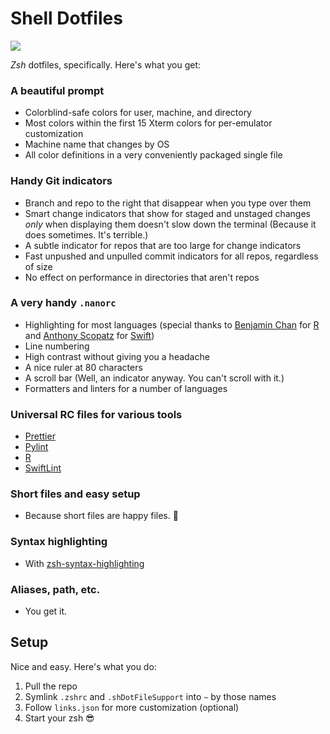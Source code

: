 # Shell Dotfiles

![](https://img.shields.io/github/v/release/cadnza/shDotFiles)

_Zsh_ dotfiles, specifically. Here's what you get:

### A beautiful prompt

-   Colorblind-safe colors for user, machine, and directory
-   Most colors within the first 15 Xterm colors for per-emulator customization
-   Machine name that changes by OS
-   All color definitions in a very conveniently packaged single file

### Handy Git indicators

-   Branch and repo to the right that disappear when you type over them
-   Smart change indicators that show for staged and unstaged changes _only_ when displaying them doesn't slow down the terminal (Because it does sometimes. It's terrible.)
-   A subtle indicator for repos that are too large for change indicators
-   Fast unpushed and unpulled commit indicators for all repos, regardless of size
-   No effect on performance in directories that aren't repos

### A very handy `.nanorc`

-   Highlighting for most languages (special thanks to [Benjamin Chan](https://github.com/benjamin-chan) for [R](https://gist.github.com/benjamin-chan/4ef37955eabf5fa8b9e70053c80b7d76) and [Anthony Scopatz](https://github.com/scopatz) for [Swift](https://github.com/scopatz/nanorc/blob/master/swift.nanorc))
-   Line numbering
-   High contrast without giving you a headache
-   A nice ruler at 80 characters
-   A scroll bar (Well, an indicator anyway. You can't scroll with it.)
-   Formatters and linters for a number of languages

### Universal RC files for various tools

-   [Prettier](https://prettier.io/)
-   [Pylint](https://pylint.org/)
-   [R](https://www.r-project.org/)
-   [SwiftLint](https://realm.github.io/SwiftLint/)

### Short files and easy setup

-   Because short files are happy files. 🙂

### Syntax highlighting

-   With [zsh-syntax-highlighting](https://github.com/zsh-users/zsh-syntax-highlighting)

### Aliases, path, etc.

-   You get it.

## Setup

Nice and easy. Here's what you do:

1. Pull the repo
2. Symlink `.zshrc` and `.shDotFileSupport` into `~` by those names
3. Follow `links.json` for more customization (optional)
4. Start your zsh 😎
